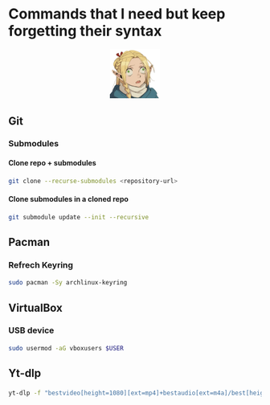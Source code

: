 # Commands that I need but keep forgetting their syntax

<p align="center">
  <img src="bruh.png" alt="Bruh" width="20%">
</p>

## Git
### Submodules
#### Clone repo + submodules
```bash
git clone --recurse-submodules <repository-url>
```
#### Clone submodules in a cloned repo
```bash
git submodule update --init --recursive
```
## Pacman
### Refrech Keyring
```bash
sudo pacman -Sy archlinux-keyring
```
## VirtualBox
### USB device
```bash
sudo usermod -aG vboxusers $USER
```
## Yt-dlp
```bash
yt-dlp -f "bestvideo[height=1080][ext=mp4]+bestaudio[ext=m4a]/best[height=1080][ext=mp4]" -o "%(title)s.%(ext)s" <url>
```
